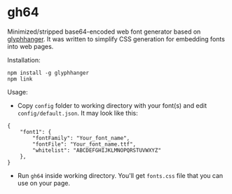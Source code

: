 # gh64
Minimized/stripped base64-encoded web font generator based on [glyphhanger](https://github.com/filamentgroup/glyphhanger). It was written to simplify CSS generation for embedding fonts into web pages.

Installation:
```
npm install -g glyphhanger
npm link
```

Usage:
* Copy `config` folder to working directory with your font(s) and edit `config/default.json`. It may look like this:
```
{
    "font1": {
        "fontFamily": "Your_font_name",
		"fontFile": "Your_font_name.ttf",
        "whitelist": "ABCDEFGHIJKLMNOPQRSTUVWXYZ"
    },
}
```
* Run `gh64` inside working directory. You'll get `fonts.css` file that you can use on your page.
